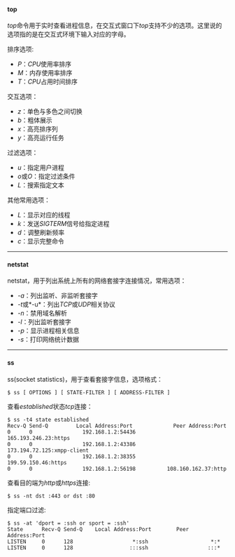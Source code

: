 #### top

*top*命令用于实时查看进程信息，在交互式窗口下*top*支持不少的选项。这里说的选项指的是在交互式环境下输入对应的字母。

排序选项:

- *P*：*CPU*使用率排序
- *M*：内存使用率排序
- *T*：*CPU*占用时间排序

交互选项：

- *z*：单色与多色之间切换
- *b*：粗体展示
- *x*：高亮排序列
- *y*：高亮运行任务

过滤选项：

- *u*：指定用户进程
- *o*或*O*：指定过滤条件
- *L*：搜索指定文本

其他常用选项：

- *L*：显示对应的线程
- *k*：发送*SIGTERM*信号给指定进程
- *d*：调整刷新频率
- *c*：显示完整命令

---

#### netstat

netstat，用于列出系统上所有的网络套接字连接情况，常用选项：

- *-a*：列出监听、非监听套接字
- *-t*或*-u*：列出*TCP*或*UDP*相关协议
- *-n*：禁用域名解析
- *-l*：列出监听套接字
- *-p*：显示进程相关信息
- *-s*：打印网络统计数据

---

#### ss

ss(socket statistics)，用于查看套接字信息，选项格式：

```shell
$ ss [ OPTIONS ] [ STATE-FILTER ] [ ADDRESS-FILTER ]
```

查看*established*状态*tcp*连接：

```shell
$ ss -t4 state established
Recv-Q Send-Q         Local Address:Port             Peer Address:Port   
0      0                192.168.1.2:54436          165.193.246.23:https   
0      0                192.168.1.2:43386          173.194.72.125:xmpp-client 
0      0                192.168.1.2:38355           199.59.150.46:https   
0      0                192.168.1.2:56198          108.160.162.37:http
```

查看目的端为*http*或*https*连接:

```shell
$ ss -nt dst :443 or dst :80
```

指定端口过滤:

```shell
$ ss -at 'dport = :ssh or sport = :ssh'
State      Recv-Q Send-Q    Local Address:Port        Peer Address:Port   
LISTEN     0      128                   *:ssh                    *:*       
LISTEN     0      128                  :::ssh                   :::*
```


